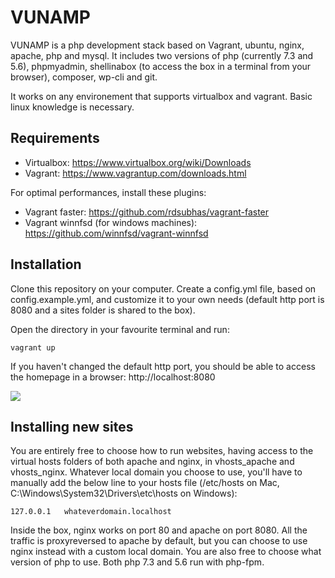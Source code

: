 # VUNAMP

VUNAMP is a php development stack based on Vagrant, ubuntu, nginx, apache, php and mysql. It includes two versions of php (currently 7.3 and 5.6), phpmyadmin, shellinabox (to access the box in a terminal from your browser), composer, wp-cli and git.

It works on any environement that supports virtualbox and vagrant. Basic linux knowledge is necessary.

## Requirements

- Virtualbox: https://www.virtualbox.org/wiki/Downloads 
- Vagrant: https://www.vagrantup.com/downloads.html 

For optimal performances, install these plugins:

- Vagrant faster: https://github.com/rdsubhas/vagrant-faster
- Vagrant winnfsd (for windows machines): https://github.com/winnfsd/vagrant-winnfsd

## Installation

Clone this repository on your computer. Create a config.yml file, based on config.example.yml, and customize it to your own needs (default http port is 8080 and a sites folder is shared to the box).

Open the directory in your favourite terminal and run:
```
vagrant up
```

If you haven't changed the default http port, you should be able to access the homepage in a browser:
http://localhost:8080

![](home/overview.jpg?raw=true "")

## Installing new sites

You are entirely free to choose how to run websites, having access to the virtual hosts folders of both apache and nginx, in vhosts_apache and vhosts_nginx. Whatever local domain you choose to use, you'll have to manually add the below line to your hosts file (/etc/hosts on Mac, C:\Windows\System32\Drivers\etc\hosts on Windows):
```
127.0.0.1   whateverdomain.localhost
```

Inside the box, nginx works on port 80 and apache on port 8080. All the traffic is proxyreversed to apache by default, but you can choose to use nginx instead with a custom local domain. You are also free to choose what version of php to use. Both php 7.3 and 5.6 run with php-fpm.
